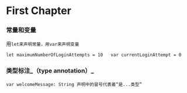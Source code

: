 # First Chapter

### 常量和变量

用`let来声明常量，用var来声明变量`

`let maximumNumberOfLoginAttempts = 10  
 var currentLoginAttempt = 0`

### 类型标注_（type annotation）_

```
var welcomeMessage: String 声明中的冒号代表着“是...类型”
```




